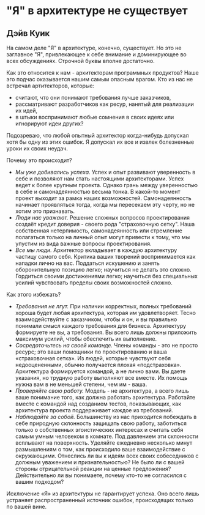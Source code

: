 # "Я" в архитектуре не существует

## Дэйв Куик

На самом деле "Я" в архитектуре, конечно, существует. Но это не заглавное "Я",
привлекающее к себе внимание и доминирующее во всех обсуждениях. Строчной буквы вполне достаточно.

Как это относится к нам - архитекторам программных продуктов? Наше эго подчас оказывается нашим
самым опасным врагом. Кто из нас не встречал артитекторов, которые:
- считают, что они понимают требования лучше заказчиков,
- рассматривают разработчиков как ресур, нанятый для реализации их идей,
- в штыки воспринимают любые сомнения в своих идеях или игнорируют идеи других?

Подозреваю, что любой опытный архитектор когда-нибудь допускал хотя
бы одну из этих ошибок. Я допускал их все и извлек болезненные уроки их своих неудач.

Почему это происходит?
- _Мы уже добивались успеха._ Успех и опыт развивают уверенность в себе
и позволяют нам стать настоящими архитекторами. Успех ведет к более
крупным проекта. Однако грань между уверенностью в себе и самонадеянностью весьма тонка.
В какой-то момент проект выходит за рамка наших возможностей. Самонадеянность начинает 
проявляться тогда, когда мы пересекаем эту черту, но не хотим это признавать.
- _Люди нас уважают._ Решение сложных вопросов проектирования создаёт кредит
доверия - своего рода "страховочную сетку". Наша собственная нетерпимость,
самонадеянность или стремление полагаться только на личный опыт могут привести к тому, что мы упустим из вида важные
вопросы проектирования.
- _Все мы люди._ Архитектор вкладывает в каждую архитектуру частицу
  самого себя. Критика ваших творений воспринимается как нападки лично
  на вас. Поддаться искушению и занять оборонительную позицию легко;
  научиться не делать это сложно. Гордиться своими достижениями
  легко; научиться без специальных усилий чувствовать пределы своих
  возможностей сложно.

Как этого избежать?
- _Требования не лгут._ При наличии корректных, полных требований
хороша будет любая архитектура, которая им удовлетворяет. Тесно
взаимодействуйте с заказчиком, чтобы и он, и вы правильно понимали смысл
каждого требования для бизнеса. Архитектуру формируете не вы, а
требования. Вы всего лишь должны приложить максимум усилий, чтобы
обеспечить их выполнение.
- _Сосредоточьтесь на своей команде._ Члены команды - это не просто ресурс;
это ваши помощники по проектированию и ваша «страховочная сетка».
Из людей, которые чувствуют себя недооцененными, обычно получается
плохая «подстраховка». Архитектура формируется командой, а не лично
вами. Вы даете указания, но трудную работу выполняют все вместе. Их
помощь нужна вам в не меньшей степени, чем им - ваша.
- _Проверяйте свою работу._ Модель - не архитектура, а всего лишь ваше
понимание того, как должна работать архитектура. Работайте вместе
с командой над созданием тестов, показывающих, как архитектура
проекта поддерживает каждое из требований.
- _Наблюдайте за собой._ Большинству из нас приходится побеждать в себе
природную склонность защищать свою работу, заботиться только о
собственных эгоистических интересах и считать себя самым умным
человеком в комнате. Под давлением эти склонности всплывают на
поверхность. Уделяйте ежедневно несколько минут размышлениям о том, как
происходило ваше взаимодействие с окружающими. Отнеслись ли вы
к идеям всех своих собеседников с должным уважением и
признательностью? Не было ли с вашей стороны отрицательной реакции на ценные
предложения? Действительно ли вы понимаете, почему кто-то не
согласился с вашим подходом?

Исключение «Я» из архитектуры не гарантирует успеха. Оно всего лишь
устраняет распространенный источник ошибок, происходящих только по
вашей вине.
